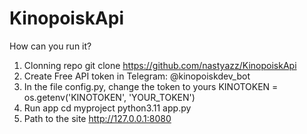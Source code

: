 # KinopoiskApi
How can you run it?
1. Clonning repo
   git clone https://github.com/nastyazz/KinopoiskApi
2. Create Free API token in Telegram: @kinopoiskdev_bot
3. In the file config.py, change the token to yours
   KINOTOKEN = os.getenv('KINOTOKEN', 'YOUR_TOKEN')
4. Run app
   cd myproject
   python3.11 app.py
5. Path to the site
     http://127.0.0.1:8080
